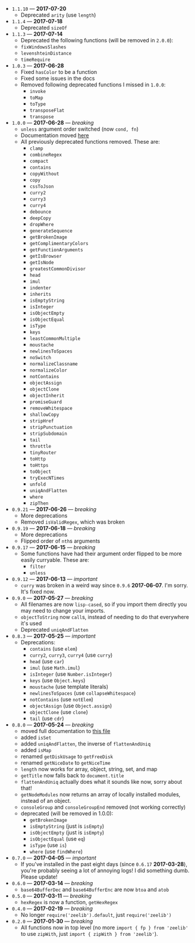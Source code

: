 * `1.1.10` &mdash; **2017-07-20**
  * Deprecated `arity` (use `length`)
* `1.1.4` &mdash; **2017-07-18**
  * Deprecated `sizeOf`
* `1.1.3` &mdash; **2017-07-14**
  * Deprecated the following functions (will be removed in `2.0.0`):
  * `fixWindowsSlashes`
  * `levenshteinDistance`
  * `timeRequire`
* `1.0.3` &mdash; **2017-06-28**
  * Fixed `hasColor` to be a function
  * Fixed some issues in the docs
  * Removed following deprecated functions I missed in `1.0.0`:
    * `invoke`
    * `toMap`
    * `toType`
    * `transposeFlat`
    * `transpose`
* `1.0.0` &mdash; **2017-06-28** &mdash; *breaking*
  * `unless` argument order switched (now `cond, fn`)
  * Documentation moved [here](https://zacanger.github.io/zeelib/)
  * All previously deprecated functions removed. These are:
    * `clamp`
    * `combineRegex`
    * `compact`
    * `contains`
    * `copyWithout`
    * `copy`
    * `cssToJson`
    * `curry2`
    * `curry3`
    * `curry4`
    * `debounce`
    * `deepCopy`
    * `dropWhere`
    * `generateSequence`
    * `getBrokenImage`
    * `getComplimentaryColors`
    * `getFunctionArguments`
    * `getIsBrowser`
    * `getIsNode`
    * `greatestCommonDivisor`
    * `head`
    * `imul`
    * `indenter`
    * `inherits`
    * `isEmptyString`
    * `isInteger`
    * `isObjectEmpty`
    * `isObjectEqual`
    * `isType`
    * `keys`
    * `leastCommonMultiple`
    * `moustache`
    * `newlinesToSpaces`
    * `noSwitch`
    * `normalizeClassname`
    * `normalizeColor`
    * `notContains`
    * `objectAssign`
    * `objectClone`
    * `objectInherit`
    * `promiseGuard`
    * `removeWhitespace`
    * `shallowCopy`
    * `stripHref`
    * `stripPunctuation`
    * `stripSubdomain`
    * `tail`
    * `throttle`
    * `tinyRouter`
    * `toHttp`
    * `toHttps`
    * `toObject`
    * `tryExecNTimes`
    * `unfold`
    * `uniqAndFlatten`
    * `where`
    * `zipThen`
* `0.9.21` &mdash; **2017-06-26** &mdash; *breaking*
  * More deprecations
  * Removed `isValidRegex`, which was broken
* `0.9.19` &mdash; **2017-06-18** &mdash; *breaking*
  * More deprecations
  * Flipped order of `nth`s arguments
* `0.9.17` &mdash; **2017-06-15** &mdash; *breaking*
  * Some functions have had their argument order flipped to be more easily
    curryable. These are:
    * `filter`
    * `unless`
* `0.9.12` &mdash; **2017-06-13** &mdash; *important*
  * `curry` was broken in a weird way since `0.9.6` **2017-06-07**. I'm sorry.
    It's fixed now.
* `0.9.0` &mdash; **2017-05-27** &mdash; *breaking*
  * All filenames are now `lisp-cased`, so if you import them directly you
    may need to change your imports.
  * `objectToString` now `call`s, instead of needing to do that everywhere it's
    used
  * Deprecated `uniqAndFlatten`
* `0.8.3` &mdash; **2017-05-25** &mdash; *important*
  * Deprecations:
    * `contains` (use `elem`)
    * `curry2`, `curry3`, `curry4` (use `curry`)
    * `head` (use `car`)
    * `imul` (use `Math.imul`)
    * `isInteger` (use `Number.isInteger`)
    * `keys` (use `Object.keys`)
    * `moustache` (use template literals)
    * `newlinesToSpaces` (use `collapseWhitespace`)
    * `notContains` (use `notElem`)
    * `objectAssign` (use `Object.assign`)
    * `objectClone` (use `clone`)
    * `tail` (use `cdr`)
* `0.8.0` &mdash; **2017-05-24** &mdash; *breaking*
  * moved full documentation to [this file](./DOC.md)
  * added `isSet`
  * added `uniqAndFlatten`, the inverse of `flattenAndUniq`
  * added `isMap`
  * renamed `getDiskUsage` to `getFreeDisk`
  * renamed `getNiceDate` to `getNiceTime`
  * `length` now works for array, object, string, set, and map
  * `getTitle` now falls back to `document.title`
  * `flattenAndUniq` actually does what it sounds like now, sorry about that!
  * `getNodeModules` now returns an array of locally installed modules, instead
      of an object.
  * `consoleGroup` and `consoleGroupEnd` removed (not working correctly)
  * deprecated (will be removed in 1.0.0):
    * `getBrokenImage`
    * `isEmptyString` (just is `isEmpty`)
    * `isObjectEmpty` (just is `isEmpty`)
    * `isObjectEqual` (use `eq`)
    * `isType` (use `is`)
    * `where` (use `findWhere`)
* `0.7.0` &mdash; **2017-04-05** &mdash; *important*
  * If you've installed in the past eight days (since `0.6.17` **2017-03-28**), you're
    probably seeing a lot of annoying logs! I did something dumb. Please update!
* `0.6.0` &mdash; **2017-03-14** &mdash; *breaking*
  * `base64BufferDec` and `base64BufferEnc` are now `btoa` and `atob`
* `0.5.0` &mdash; **2017-03-11** &mdash; *breaking*
  * `hexRegex` is now a function, `getHexRegex`
* `0.4.0` &mdash; **2017-02-19** &mdash; *breaking*
  * No longer `require('zeelib').default`, just `require('zeelib')`
* `0.2.0` &mdash; **2017-01-30** &mdash; *breaking*
  * All functions now in top level (no more `import { fp } from 'zeelib'`
    to use `zipWith`, just `import { zipWith } from 'zeelib'`).
